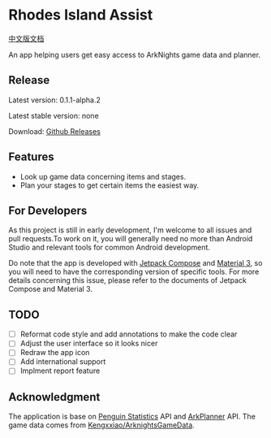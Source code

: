 # Rhodes Island Assist

[中文版文档](https://github.com/KevinT3Hu/RhodesIslandAssist/blob/main/README_zh_cn.md)

An app helping users get easy access to ArkNights game data and planner.

## Release

Latest version: 0.1.1-alpha.2

Latest stable version: none

Download: [Github Releases](https://github.com/KevinT3Hu/RhodesIslandAssist/releases)

## Features

- Look up game data concerning items and stages.
- Plan your stages to get certain items the easiest way.


## For Developers

As this project is still in early development, I'm welcome to all issues and pull requests.To work on it, you will generally need no more than Android Studio and relevant tools for common Android development.

Do note that the app is developed with [Jetpack Compose](https://developer.android.com/jetpack/compose) and [Material 3](https://m3.material.io/), so you will need to have the corresponding version of specific tools. For more details concerning this issue, please refer to the documents of Jetpack Compose and Material 3.

## TODO

- [ ] Reformat code style and add annotations to make the code clear
- [ ] Adjust the user interface so it looks nicer
- [ ] Redraw the app icon
- [ ] Add international support
- [ ] Implment report feature

## Acknowledgment

The application is base on [Penguin Statistics](https://penguin-stats.cn) API and [ArkPlanner](https://github.com/penguin-statistics/ArkPlanner) API. The game data comes from [Kengxxiao/ArknightsGameData](https://github.com/Kengxxiao/ArknightsGameData).
